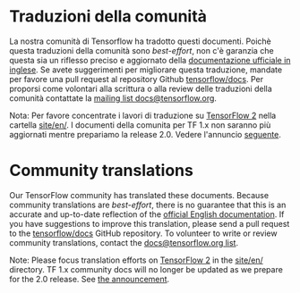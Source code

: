 # Traduzioni della comunità

La nostra comunità di Tensorflow ha tradotto questi documenti. Poichè questa traduzioni della comunità sono *best-effort*, non c'è garanzia che questa sia un riflesso preciso e aggiornato della [documentazione ufficiale in inglese](https://www.tensorflow.org/?hl=en). 
Se avete suggerimenti per migliorare questa traduzione, mandate per favore una pull request al repository Github [tensorflow/docs](https://github.com/tensorflow/docs). 
Per proporsi come volontari alla scrittura o alla review delle traduzioni della comunità contattate la 
[mailing list docs@tensorflow.org](https://groups.google.com/a/tensorflow.org/forum/#!forum/docs).

Nota: Per favore concentrate i lavori di traduzione su 
[TensorFlow 2](https://www.tensorflow.org) nella cartella
[site/en/](https://github.com/tensorflow/docs/tree/master/site/en/). I documenti della comunita per TF 1.x non saranno più aggiornati mentre prepariamo la release 2.0. Vedere l'annuncio 
[seguente](https://groups.google.com/a/tensorflow.org/d/msg/docs/vO0gQnEXcSM/YK_ybv7tBQAJ).

# Community translations

Our TensorFlow community has translated these documents. Because community
translations are *best-effort*, there is no guarantee that this is an accurate
and up-to-date reflection of the
[official English documentation](https://www.tensorflow.org/?hl=en). 
If you have suggestions to improve this translation, please send a pull request 
to the [tensorflow/docs](https://github.com/tensorflow/docs) GitHub repository. 
To volunteer to write or review community translations, contact the
[docs@tensorflow.org list](https://groups.google.com/a/tensorflow.org/forum/#!forum/docs).

Note: Please focus translation efforts on
[TensorFlow 2](https://www.tensorflow.org) in the
[site/en/](https://github.com/tensorflow/docs/tree/master/site/en/)
directory. TF 1.x community docs will no longer be updated as we prepare for the
2.0 release. See
[the announcement](https://groups.google.com/a/tensorflow.org/d/msg/docs/vO0gQnEXcSM/YK_ybv7tBQAJ).
